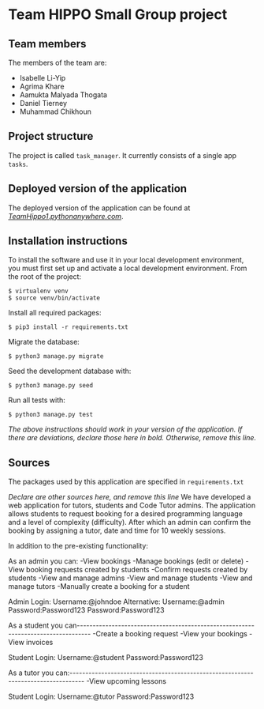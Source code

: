 # Team HIPPO Small Group project

## Team members
The members of the team are:
- Isabelle Li-Yip
- Agrima Khare
- Aamukta Malyada Thogata
- Daniel Tierney
- Muhammad Chikhoun

## Project structure
The project is called `task_manager`.  It currently consists of a single app `tasks`.

## Deployed version of the application
The deployed version of the application can be found at [*TeamHippo1.pythonanywhere.com*](https://TeamHippo1.pythonanywhere.com).

## Installation instructions
To install the software and use it in your local development environment, you must first set up and activate a local development environment.  From the root of the project:

```
$ virtualenv venv
$ source venv/bin/activate
```

Install all required packages:

```
$ pip3 install -r requirements.txt
```

Migrate the database:

```
$ python3 manage.py migrate
```

Seed the development database with:

```
$ python3 manage.py seed
```

Run all tests with:
```
$ python3 manage.py test
```

*The above instructions should work in your version of the application.  If there are deviations, declare those here in bold.  Otherwise, remove this line.*

## Sources
The packages used by this application are specified in `requirements.txt`

*Declare are other sources here, and remove this line*
We have developed a web application for tutors, students and Code Tutor admins. The application allows students to request booking for a desired programming language and a level of complexity (difficulty). After which  an admin can confirm the booking by assigning a tutor, date and time for 10 weekly sessions.

In addition to the pre-existing functionality:

As an admin you can:
	-View bookings
	-Manage bookings (edit or delete)
	-View booking requests created by students
	-Confirm requests created by students
	-View and manage admins
	-View and manage students
	-View and manage tutors
	-Manually create a booking for a student

Admin Login: 	Username:@johndoe        Alternative:   Username:@admin
		          Password:Password123                    Password:Password123
  
As a student you can----------------------------------------------------------------------------------
	-Create a booking request
	-View your bookings
	-View invoices

Student Login: 	Username:@student
		            Password:Password123
              
As a tutor you can:----------------------------------------------------------------------------------
	-View upcoming lessons

Student Login: 	Username:@tutor
            		Password:Password123

